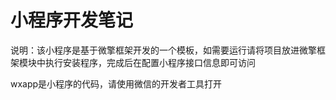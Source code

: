 # 小程序开发笔记

说明：该小程序是基于微擎框架开发的一个模板，如需要运行请将项目放进微擎框架模块中执行安装程序，完成后在配置小程序接口信息即可访问

wxapp是小程序的代码，请使用微信的开发者工具打开